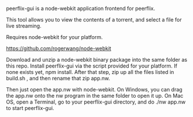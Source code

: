 peerflix-gui is a node-webkit application frontend for peerflix.

This tool allows you to view the contents of a torrent, and select a file for live streaming.

Requires node-webkit for your platform.

https://github.com/rogerwang/node-webkit

Download and unzip a node-webkit binary package into the same folder as this repo. Install peerflix-gui via the script provided for your platform. If none exists yet, npm install. After that step, zip up all the files listed in build.sh ,  and then rename that zip app.nw.

Then just open the app.nw with node-webkit. On Windows, you can drag the app.nw onto the nw program in the same folder to open it up. On Mac OS, open a Terminal, go to your peerflix-gui directory, and do ./nw app.nw to start peerflix-gui.
